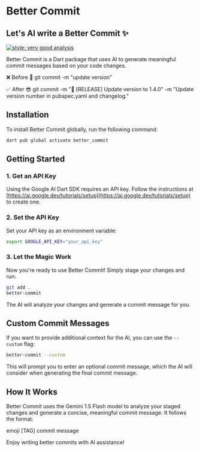 # Better Commit

## Let's AI write a Better Commit ✨

[![style: very good analysis](https://img.shields.io/badge/style-very_good_analysis-B22C89.svg)](https://pub.dev/packages/very_good_analysis)

Better Commit is a Dart package that uses AI to generate meaningful commit messages based on your code changes.


❌ Before 🫠
git commit -m "update version"

✅ After 😎
git commit -m "🚀 [RELEASE] Update version to 1.4.0" -m "Update version number in pubspec.yaml and changelog."


## Installation

To install Better Commit globally, run the following command:

```bash
dart pub global activate better_commit
```

## Getting Started

### 1. Get an API Key

Using the Google AI Dart SDK requires an API key. Follow the instructions at [https://ai.google.dev/tutorials/setup](https://ai.google.dev/tutorials/setup) to create one.

### 2. Set the API Key

Set your API key as an environment variable:

```bash
export GOOGLE_API_KEY="your_api_key"
```

### 3. Let the Magic Work

Now you're ready to use Better Commit! Simply stage your changes and run:

```bash
git add .
better-commit
```

The AI will analyze your changes and generate a commit message for you.

## Custom Commit Messages

If you want to provide additional context for the AI, you can use the `--custom` flag:

```bash
better-commit --custom
```

This will prompt you to enter an optional commit message, which the AI will consider when generating the final commit message.

## How It Works

Better Commit uses the Gemini 1.5 Flash model to analyze your staged changes and generate a concise, meaningful commit message. It follows the format:

emoji [TAG] commit message

Enjoy writing better commits with AI assistance!
